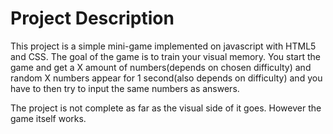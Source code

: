 # Project Description

This project is a simple mini-game implemented on javascript with HTML5 and CSS.
The goal of the game is to train your visual memory.
You start the game and get a X amount of numbers(depends on chosen difficulty) and random X numbers appear 
for 1 second(also depends on difficulty) and you have to then try to input the same numbers as answers.

The project is not complete as far as the visual side of it goes. However the game itself works.
